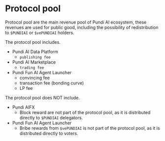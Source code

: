 # Protocol pool

Protocol pool are the main revenue pool of Pundi AI ecosystem, these revenues are used for public good, including the possibility of redistribution to `$PUNDIAI` or `$vePUNDIAI` holders.

The protocol pool includes.

* Pundi AI Data Platform&#x20;
  * `publishing fee`
* Pundi AI Marketplace&#x20;
  * `trading fee`
* Pundi Fun AI Agent Launcher
  * convincing fee
  * transaction fee (bonding curve)
  * LP fee



The protocol pool does NOT include.

* Pundi AIFX
  * Block reward are not part of the protocol pool, as it is distributed directly to `$PUNDIAI` delegators.
* Pundi Fun AI Agent Launcher
  * Bribe rewards from `$vePUNDIAI` is not part of the protocol pool, as it is distributed directly to voters.

